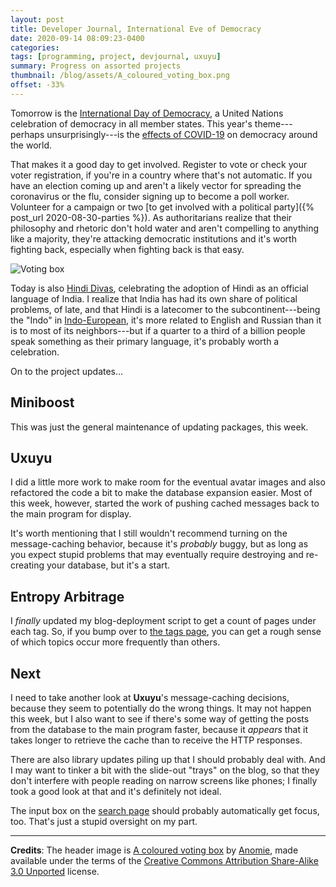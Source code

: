 ```yaml
---
layout: post
title: Developer Journal, International Eve of Democracy
date: 2020-09-14 08:09:23-0400
categories:
tags: [programming, project, devjournal, uxuyu]
summary: Progress on assorted projects
thumbnail: /blog/assets/A_coloured_voting_box.png
offset: -33%
---
```


Tomorrow is the [International Day of Democracy](https://en.wikipedia.org/wiki/International_Day_of_Democracy), a United Nations celebration of democracy in all member states.  This year's theme---perhaps unsurprisingly---is the [effects of COVID-19](https://www.un.org/en/observances/democracy-day) on democracy around the world.

That makes it a good day to get involved.  Register to vote or check your voter registration, if you're in a country where that's not automatic.  If you have an election coming up and aren't a likely vector for spreading the coronavirus or the flu, consider signing up to become a poll worker.  Volunteer for a campaign or two [to get involved with a political party]({% post_url 2020-08-30-parties %}).  As authoritarians realize that their philosophy and rhetoric don't hold water and aren't compelling to anything like a majority, they're attacking democratic institutions and it's worth fighting back, especially when fighting back is that easy.

![Voting box](/blog/assets/A_coloured_voting_box.png "Voting box")

Today is also [Hindi Divas](https://en.wikipedia.org/wiki/Hindi_Day), celebrating the adoption of Hindi as an official language of India.  I realize that India has had its own share of political problems, of late, and that Hindi is a latecomer to the subcontinent---being the "Indo" in [Indo-European](https://en.wikipedia.org/wiki/Indo-European_languages), it's more related to English and Russian than it is to most of its neighbors---but if a quarter to a third of a billion people speak something as their primary language, it's probably worth a celebration.

On to the project updates...

## Miniboost

This was just the general maintenance of updating packages, this week.

## Uxuyu

I did a little more work to make room for the eventual avatar images and also refactored the code a bit to make the database expansion easier.  Most of this week, however, started the work of pushing cached messages back to the main program for display.

It's worth mentioning that I still wouldn't recommend turning on the message-caching behavior, because it's *probably* buggy, but as long as you expect stupid problems that may eventually require destroying and re-creating your database, but it's a start.

## Entropy Arbitrage

I *finally* updated my blog-deployment script to get a count of pages under each tag.  So, if you bump over to [the tags page](/blog/tags/), you can get a rough sense of which topics occur more frequently than others.

## Next

I need to take another look at **Uxuyu**'s message-caching decisions, because they seem to potentially do the wrong things.  It may not happen this week, but I also want to see if there's some way of getting the posts from the database to the main program faster, because it *appears* that it takes longer to retrieve the cache than to receive the HTTP responses.

There are also library updates piling up that I should probably deal with.  And I may want to tinker a bit with the slide-out "trays" on the blog, so that they don't interfere with people reading on narrow screens like phones; I finally took a good look at that and it's definitely not ideal.

The input box on the [search page](/blog/search/) should probably automatically get focus, too.  That's just a stupid oversight on my part.

* * *

**Credits**:  The header image is [A coloured voting box](https://en.wikipedia.org/wiki/File:A_coloured_voting_box.svg) by [Anomie](https://en.wikipedia.org/wiki/User:Anomie), made available under the terms of the [Creative Commons Attribution Share-Alike 3.0 Unported](https://creativecommons.org/licenses/by-sa/3.0/) license.
